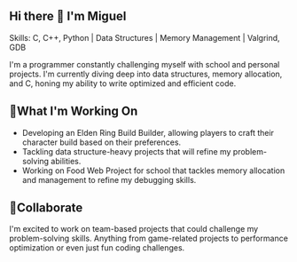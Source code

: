 ## Hi there 👋 I'm Miguel 

Skills: C, C++, Python | Data Structures | Memory Management | Valgrind, GDB

I'm a programmer constantly challenging myself with school and personal projects. I'm currently
diving deep into data structures, memory allocation, and C, honing my ability to write 
optimized and efficient code. 

## 🤖What I'm Working On
- Developing an Elden Ring Build Builder, allowing players to craft their character build based on their preferences.
- Tackling data structure-heavy projects that will refine my problem-solving abilities.
- Working on Food Web Project for school that tackles memory allocation and management to refine my debugging skills.

## 👾Collaborate

I'm excited to work on team-based projects that could challenge my problem-solving skills. Anything from 
game-related projects to performance optimization or even just fun coding challenges. 






